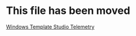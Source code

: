 # This file has been moved

[Windows Template Studio Telemetry](https://github.com/microsoft/WindowsTemplateStudio/blob/release/docs/telemetry.md)

